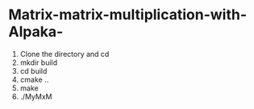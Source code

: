 # Matrix-matrix-multiplication-with-Alpaka-

1. Clone the directory and cd 
3. mkdir build
4. cd build
5. cmake ..
6. make
7. ./MyMxM 
